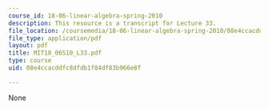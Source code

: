```yaml
---
course_id: 18-06-linear-algebra-spring-2010
description: This resource is a transcript for Lecture 33.
file_location: /coursemedia/18-06-linear-algebra-spring-2010/08e4ccacddfc8dfdb1f84df83b966e8f_MIT18_06S10_L33.pdf
file_type: application/pdf
layout: pdf
title: MIT18_06S10_L33.pdf
type: course
uid: 08e4ccacddfc8dfdb1f84df83b966e8f

---
```

None